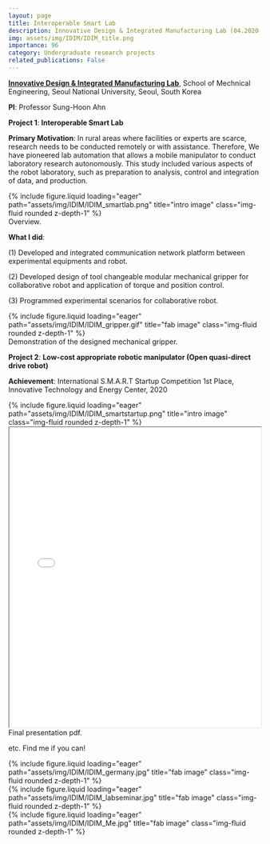 ```yaml
---
layout: page
title: Interoperable Smart Lab
description: Innovative Design & Integrated Manufacturing Lab (04.2020-10.2020), Seoul National University, Seoul, South Korea
img: assets/img/IDIM/IDIM_title.png
importance: 96
category: Undergraduate research projects
related_publications: False
---
```


**<a href='https://fab.snu.ac.kr/'>Innovative Design & Integrated Manufacturing Lab</a>**, School of Mechnical Engineering, Seoul National University, Seoul, South Korea

**PI**: Professor Sung-Hoon Ahn

**Project 1**: **Interoperable Smart Lab**

**Primary Motivation**: In rural areas where facilities or experts are scarce, research needs to be conducted remotely or with assistance. Therefore, We have pioneered lab automation that allows a mobile manipulator to conduct laboratory research autonomously. This study included various aspects of the robot laboratory, such as preparation to analysis, control and integration of data, and production.

<div class="row">
    <div class="col-sm mt-3 mt-md-0">
        {% include figure.liquid loading="eager" path="assets/img/IDIM/IDIM_smartlab.png" title="intro image" class="img-fluid rounded z-depth-1" %}
    </div>
</div>
<div class="caption">
    Overview.
</div>

**What I did**: 

(1) Developed and integrated communication network platform between experimental equipments and robot.

(2) Developed design of tool changeable modular mechanical gripper for collaborative robot and application of torque and position control.

(3) Programmed experimental scenarios for collaborative robot.

<!-- <div class="row">
    <div class="col-sm mt-3 mt-md-0">
        {% include figure.liquid loading="eager" path="assets/img/IDIM/IDIM_robot.png" title="fab image" class="img-fluid rounded z-depth-1" %}
    </div>
    <div class="col-sm mt-3 mt-md-0">
        {% include figure.liquid loading="eager" path="assets/img/IDIM/IDIM_robot_task.png" title="fab image" class="img-fluid rounded z-depth-1" %}
    </div>
</div> -->
<div class="row">
    <div class="col-sm mt-3 mt-md-0">
        {% include figure.liquid loading="eager" path="assets/img/IDIM/IDIM_gripper.gif" title="fab image" class="img-fluid rounded z-depth-1" %}
    </div>
</div>
<div class="caption">
    Demonstration of the designed mechanical gripper.
</div>




**Project 2**: **Low-cost appropriate robotic manipulator (Open quasi-direct drive robot)**

**Achievement**: International S.M.A.R.T Startup Competition 1st Place, Innovative Technology and Energy Center, 2020

<div class="row">
    <div class="col-sm mt-3 mt-md-0">
        {% include figure.liquid loading="eager" path="assets/img/IDIM/IDIM_smartstartup.png" title="intro image" class="img-fluid rounded z-depth-1" %}
    </div>
</div>
<iframe src="/assets/img/IDIM/IDIM_SMART_Skynet_ppt.pdf" width="100%" height="600px">
    This browser does not support PDFs. Please download the PDF to view it: <a href="/assets/img/IDIM/IDIM_SMART_Skynet_ppt.pdf">Download PDF</a>.
</iframe>
<div class="caption">
    Final presentation pdf.
</div>






etc. Find me if you can!
<div class="row">
    <div class="col-sm mt-3 mt-md-0">
        {% include figure.liquid loading="eager" path="assets/img/IDIM/IDIM_germany.jpg" title="fab image" class="img-fluid rounded z-depth-1" %}
    </div>
    <div class="col-sm mt-3 mt-md-0">
        {% include figure.liquid loading="eager" path="assets/img/IDIM/IDIM_labseminar.jpg" title="fab image" class="img-fluid rounded z-depth-1" %}
    </div>
</div>
<div class="row">
    <div class="col-sm mt-3 mt-md-0">
        {% include figure.liquid loading="eager" path="assets/img/IDIM/IDIM_Me.jpg" title="fab image" class="img-fluid rounded z-depth-1" %}
    </div>
</div>